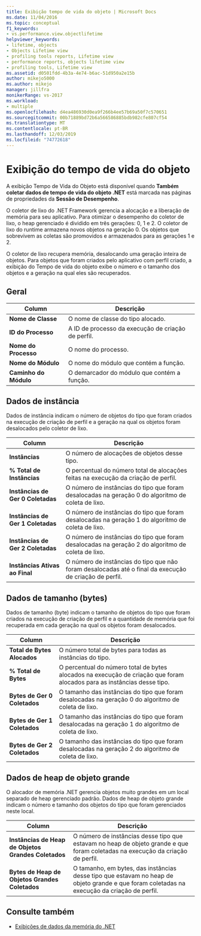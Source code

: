 ```yaml
---
title: Exibição tempo de vida do objeto | Microsoft Docs
ms.date: 11/04/2016
ms.topic: conceptual
f1_keywords:
- vs.performance.view.objectlifetime
helpviewer_keywords:
- lifetime, objects
- Objects Lifetime view
- profiling tools reports, Lifetime view
- performance reports, objects lifetime view
- profiling tools, Lifetime view
ms.assetid: d0501fdd-4b3a-4e74-b6ac-51d950a2e15b
author: mikejo5000
ms.author: mikejo
manager: jillfra
monikerRange: vs-2017
ms.workload:
- multiple
ms.openlocfilehash: d4ea486930d0ea9f266b4ee57b69a50f7c570651
ms.sourcegitcommit: 00b71889bd72b6a566586885bdb982cfe807cf54
ms.translationtype: MT
ms.contentlocale: pt-BR
ms.lasthandoff: 12/03/2019
ms.locfileid: "74772618"
---
```

# <a name="object-lifetime-view"></a>Exibição do tempo de vida do objeto
A exibição Tempo de Vida do Objeto está disponível quando **Também coletar dados de tempo de vida do objeto .NET** está marcada nas páginas de propriedades da **Sessão de Desempenho**.

 O coletor de lixo do .NET Framework gerencia a alocação e a liberação de memória para seu aplicativo. Para otimizar o desempenho do coletor de lixo, o heap gerenciado é dividido em três gerações: 0, 1 e 2. O coletor de lixo do runtime armazena novos objetos na geração 0. Os objetos que sobrevivem as coletas são promovidos e armazenados para as gerações 1 e 2.

 O coletor de lixo recupera memória, desalocando uma geração inteira de objetos. Para objetos que foram criados pelo aplicativo com perfil criado, a exibição do Tempo de vida do objeto exibe o número e o tamanho dos objetos e a geração na qual eles são recuperados.

## <a name="general"></a>Geral

|Column|Descrição|
|------------|-----------------|
|**Nome de Classe**|O nome de classe do tipo alocado.|
|**ID do Processo**|A ID de processo da execução de criação de perfil.|
|**Nome do Processo**|O nome do processo.|
|**Nome do Módulo**|O nome do módulo que contém a função.|
|**Caminho do Módulo**|O demarcador do módulo que contém a função.|

## <a name="instance-data"></a>Dados de instância
 Dados de instância indicam o número de objetos do tipo que foram criados na execução de criação de perfil e a geração na qual os objetos foram desalocados pelo coletor de lixo.

|Column|Descrição|
|------------|-----------------|
|**Instâncias**|O número de alocações de objetos desse tipo.|
|**% Total de Instâncias**|O percentual do número total de alocações feitas na execução da criação de perfil.|
|**Instâncias de Ger 0 Coletadas**|O número de instâncias do tipo que foram desalocadas na geração 0 do algoritmo de coleta de lixo.|
|**Instâncias de Ger 1 Coletadas**|O número de instâncias do tipo que foram desalocadas na geração 1 do algoritmo de coleta de lixo.|
|**Instâncias de Ger 2 Coletadas**|O número de instâncias do tipo que foram desalocadas na geração 2 do algoritmo de coleta de lixo.|
|**Instâncias Ativas ao Final**|O número de instâncias do tipo que não foram desalocadas até o final da execução de criação de perfil.|

## <a name="size-byte-data"></a>Dados de tamanho (bytes)
 Dados de tamanho (byte) indicam o tamanho de objetos do tipo que foram criados na execução de criação de perfil e a quantidade de memória que foi recuperada em cada geração na qual os objetos foram desalocados.

|Column|Descrição|
|------------|-----------------|
|**Total de Bytes Alocados**|O número total de bytes para todas as instâncias do tipo.|
|**% Total de Bytes**|O percentual do número total de bytes alocados na execução de criação que foram alocados para as instâncias desse tipo.|
|**Bytes de Ger 0 Coletados**|O tamanho das instâncias do tipo que foram desalocadas na geração 0 do algoritmo de coleta de lixo.|
|**Bytes de Ger 1 Coletados**|O tamanho das instâncias do tipo que foram desalocadas na geração 1 do algoritmo de coleta de lixo.|
|**Bytes de Ger 2 Coletados**|O tamanho das instâncias do tipo que foram desalocadas na geração 2 do algoritmo de coleta de lixo.|

## <a name="large-object-heap-data"></a>Dados de heap de objeto grande
 O alocador de memória .NET gerencia objetos muito grandes em um local separado de heap gerenciado padrão. Dados de heap de objeto grande indicam o número e tamanho dos objetos do tipo que foram gerenciados neste local.

|Column|Descrição|
|------------|-----------------|
|**Instâncias de Heap de Objetos Grandes Coletados**|O número de instâncias desse tipo que estavam no heap de objeto grande e que foram coletadas na execução da criação de perfil.|
|**Bytes de Heap de Objetos Grandes Coletados**|O tamanho, em bytes, das instâncias desse tipo que estavam no heap de objeto grande e que foram coletadas na execução da criação de perfil.|

## <a name="see-also"></a>Consulte também
- [Exibições de dados da memória do .NET](../profiling/dotnet-memory-data-views.md)
